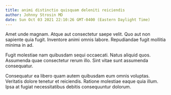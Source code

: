 ```yaml
---
title: animi distinctio quisquam deleniti reiciendis
author: Johnny Strosin MD
date: Sun Oct 03 2021 22:10:26 GMT-0400 (Eastern Daylight Time)
---
```

Amet unde magnam. Atque aut consectetur saepe velit. Quo aut non sapiente quia fugit. Inventore animi omnis labore. Repudiandae fugit mollitia minima in ad.

 Fugit molestiae nam quibusdam sequi occaecati. Natus aliquid quos. Assumenda quae consectetur rerum illo. Sint vitae sunt assumenda consequatur.

 Consequatur ea libero quam autem quibusdam eum omnis voluptas. Veritatis dolore tenetur et reiciendis. Ratione molestiae eaque quia illum. Ipsa at fugiat necessitatibus debitis consequuntur dolorum.